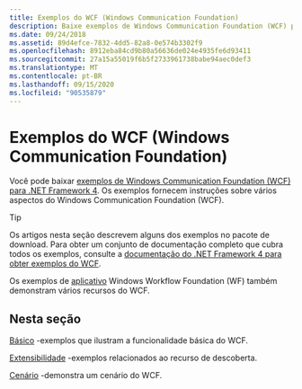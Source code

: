 ```yaml
---
title: Exemplos do WCF (Windows Communication Foundation)
description: Baixe exemplos de Windows Communication Foundation (WCF) para .NET Framework 4. Os exemplos fornecem instruções sobre vários aspectos do WCF.
ms.date: 09/24/2018
ms.assetid: 89d4efce-7832-4dd5-82a8-0e574b3302f9
ms.openlocfilehash: 8912eba84cd9b80a56636de024e4935fe6d93411
ms.sourcegitcommit: 27a15a55019f6b5f2733961738babe94aec0def3
ms.translationtype: MT
ms.contentlocale: pt-BR
ms.lasthandoff: 09/15/2020
ms.locfileid: "90535879"
---
```

# <a name="windows-communication-foundation-wcf-samples"></a>Exemplos do WCF (Windows Communication Foundation)

Você pode baixar [exemplos de Windows Communication Foundation (WCF) para .NET Framework 4](https://www.microsoft.com/download/details.aspx?id=21459). Os exemplos fornecem instruções sobre vários aspectos do Windows Communication Foundation (WCF).
  
> [!TIP]
> Os artigos nesta seção descrevem alguns dos exemplos no pacote de download. Para obter um conjunto de documentação completo que cubra todos os exemplos, consulte a [documentação do .NET Framework 4 para obter exemplos do WCF](/previous-versions/dotnet/netframework-4.0/dd483346(v=vs.100)).

Os exemplos de [aplicativo](../../windows-workflow-foundation/samples/application.md) Windows Workflow Foundation (WF) também demonstram vários recursos do WCF.
  
## <a name="in-this-section"></a>Nesta seção  

[Básico](basic.md) -exemplos que ilustram a funcionalidade básica do WCF.  

[Extensibilidade](extensibility.md) -exemplos relacionados ao recurso de descoberta.  

[Cenário](scenario.md) -demonstra um cenário do WCF.
